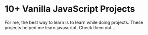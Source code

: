 # 10+ Vanilla JavaScript Projects
For me, the best way to learn is to learn while doing projects.
These projects helped me learn javascript. Check them out...
